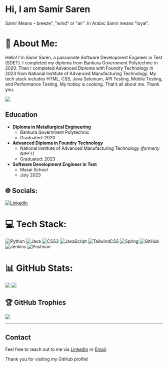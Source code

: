 # Hi, I am Samir Saren
<!--
**Address:** Bankura, West Bengal
-->
Samir Means - breeze", "wind" or "air". In Arabic Samir means  "loyal".
  
# 💫 About Me: 
Hello! I'm Samir Saren, a passionate Software Development Engineer in Test (SDET). I completed my diploma from Bankura Government Polytechnic in 2020. Then I completed Advanced Diploma with Foundry Technology in 2023 from National Institute of Advanced Manufacturing Technology. My tech stack includes HTML, CSS, Java Selenium, API Testing, Mobile Testing, and Performance Testing. My hobby is cooking. That’s all about me. Thank you.

[![](https://visitcount.itsvg.in/api?id=artsamir&icon=0&color=12)](https://visitcount.itsvg.in)

## Education

- **Diploma in Metallurgical Engineering**
  - Bankura Government Polytechnic
  - Graduated: 2020
- **Advanced Diploma in Foundry Technology**
  - National Institute of Advanced Manufacturing Technology *(formerly NIFFT)*
  - Graduated: 2023
- **Software Development Engineer in Test**
  - Masai School
  - July 2023


## 🌐 Socials:
[![LinkedIn](https://img.shields.io/badge/LinkedIn-%230077B5.svg?logo=linkedin&logoColor=white)](https://linkedin.com/in/artsamir) 

# 💻 Tech Stack:
![Python](https://img.shields.io/badge/python-3670A0?style=for-the-badge&logo=python&logoColor=ffdd54) ![Java](https://img.shields.io/badge/java-%23ED8B00.svg?style=for-the-badge&logo=openjdk&logoColor=white) ![CSS3](https://img.shields.io/badge/css3-%231572B6.svg?style=for-the-badge&logo=css3&logoColor=white) ![JavaScript](https://img.shields.io/badge/javascript-%23323330.svg?style=for-the-badge&logo=javascript&logoColor=%23F7DF1E) ![TailwindCSS](https://img.shields.io/badge/tailwindcss-%2338B2AC.svg?style=for-the-badge&logo=tailwind-css&logoColor=white) ![Spring](https://img.shields.io/badge/spring-%236DB33F.svg?style=for-the-badge&logo=spring&logoColor=white) ![GitHub](https://img.shields.io/badge/github-%23121011.svg?style=for-the-badge&logo=github&logoColor=white) ![Jenkins](https://img.shields.io/badge/jenkins-%232C5263.svg?style=for-the-badge&logo=jenkins&logoColor=white) ![Postman](https://img.shields.io/badge/Postman-FF6C37?style=for-the-badge&logo=postman&logoColor=white)
# 📊 GitHub Stats:
<img src="https://github-readme-stats.vercel.app/api?username=artsamir&theme=dark&hide_border=true&include_all_commits=false&count_private=false" />
<img src="https://github-readme-streak-stats.herokuapp.com/?user=artsamir&theme=dark&hide_border=true" />
<!--
<img src="https://github-readme-stats.vercel.app/api/top-langs/?username=artsamir&theme=dark&hide_border=false&include_all_commits=false&count_private=false&layout=compact" />
-->
<!--
![](https://github-readme-stats.vercel.app/api/top-langs/?username=artsamir&theme=dark&hide_border=false&include_all_commits=false&count_private=false&layout=compact)
-->

## 🏆 GitHub Trophies
![](https://github-profile-trophy.vercel.app/?username=artsamir&theme=radical&no-frame=false&no-bg=true&margin-w=4)

<!--
### ✍️ Random Dev Quote
![](https://quotes-github-readme.vercel.app/api?type=horizontal&theme=radical)
-->

---


<!-- Proudly created with GPRM ( https://gprm.itsvg.in ) -->



## Contact

Feel free to reach out to me via [LinkedIn](https://www.linkedin.com/in/artsamir/) or [Email](mailto:samirsaren@hotmail.com).

Thank you for visiting my GitHub profile!


